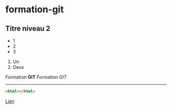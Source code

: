 # formation-git
## Titre niveau 2

+ 1
+ 2
+ 3

1. Un
2. Deux

Formation **GIT**
Formation *GIT*

---
```html
<html></html>
```

[Lien](http://google.fr)
